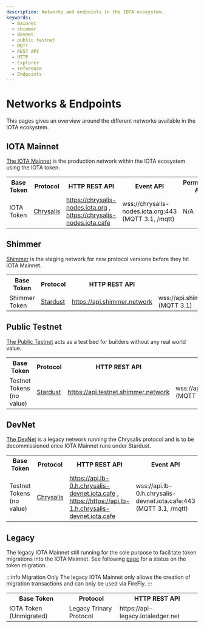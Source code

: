 ```yaml
---
description: Networks and endpoints in the IOTA ecosystem.
keywords:
  - mainnet
  - shimmer
  - devnet
  - public testnet
  - MQTT
  - REST API
  - HTTP
  - Explorer
  - reference
  - Endpoints
---
```


# Networks & Endpoints

This pages gives an overview around the different networks available in the IOTA ecosystem.

## IOTA Mainnet

[The IOTA Mainnet](https://explorer.iota.org/mainnet) is the production network within the IOTA ecosystem using the IOTA
token.

<table>
  <tbody>
    <tr>
      <th>Base Token</th>
      <th>Protocol</th>
      <th>HTTP REST API</th>
      <th>Event API</th>
      <th>Permanode API</th>
      <th>Faucet</th>
    </tr>
    <tr>
      <td>IOTA Token</td>
      <td><a href="/learn/chrysalis/introduction/">Chrysalis</a></td>
      <td>
          <a href="https://chrysalis-nodes.iota.org/api/v1/info">https://chrysalis-nodes.iota.org</a>
          , <a href="https://chrysalis-nodes.iota.cafe/api/v1/info">https://chrysalis-nodes.iota.cafe</a>
      </td>
      <td>
        wss://chrysalis-nodes.iota.org:443 (MQTT 3.1, /mqtt)
      </td>
      <td>N/A</td>
      <td>N/A</td>
    </tr>
  </tbody>
</table>

## Shimmer

[Shimmer](https://explorer.iota.org/shimmer) is the staging network for new protocol versions before they hit IOTA
Mainnet.

<table>
  <tbody>
    <tr>
      <th>Base Token</th>
      <th>Protocol</th>
      <th>HTTP REST API</th>
      <th>Event API</th>
      <th>Permanode API</th>
      <th>Faucet</th>
    </tr>
    <tr>
      <td>Shimmer Token</td>
      <td><a href="/learn/stardust/introduction/">Stardust</a></td>
      <td>
          <a href="https://api.shimmer.network/api/core/v2/info">https://api.shimmer.network</a>
      </td>
      <td>
          wss://api.shimmer.network:443/api/mqtt/v1 (MQTT 3.1)
      </td>
      <td>https://chronicle.shimmer.network</td>
      <td>N/A</td>
    </tr>
  </tbody>
</table>

## Public Testnet

[The Public Testnet](https://explorer.iota.org/testnet) acts as a test bed for builders without any real world value.

<table>
  <tbody>
    <tr>
      <th>Base Token</th>
      <th>Protocol</th>
      <th>HTTP REST API</th>
      <th>Event API</th>
      <th>Permanode API</th>
      <th>Faucet</th>
    </tr>
    <tr>
      <td>Testnet Tokens (no value)</td>
      <td><a href="/learn/stardust/introduction/">Stardust</a></td>
      <td>
        <a href="https://api.testnet.shimmer.network/api/core/v2/info">https://api.testnet.shimmer.network</a>
      </td>
      <td>
        wss://api.testnet.shimmer.network:443/api/mqtt/v1 (MQTT 3.1)
      </td>
      <td>https://chronicle.testnet.shimmer.network</td>
      <td>
        <a href="https://faucet.testnet.shimmer.network/api/info">https://faucet.testnet.shimmer.network</a>
      </td>
    </tr>
  </tbody>
</table>

## DevNet

[The DevNet](https://explorer.iota.org/legacy-mainnet) is a legacy network running the Chrysalis protocol and is to be
decommissioned once IOTA Mainnet runs under Stardust.

<table>
  <tbody>
    <tr>
      <th>Base Token</th>
      <th>Protocol</th>
      <th>HTTP REST API</th>
      <th>Event API</th>
      <th>Permanode API</th>
      <th>Faucet</th>
    </tr>
    <tr>
      <td>Testnet Tokens (no value)</td>
      <td><a href="/learn/chrysalis/introduction/">Chrysalis</a></td>
      <td>
        <a href="https://api.lb-0.h.chrysalis-devnet.iota.cafe/api/v1/info">https://api.lb-0.h.chrysalis-devnet.iota.cafe</a>
        , <a href="https://api.lb-1.h.chrysalis-devnet.iota.cafe/api/v1/info">https://https://api.lb-1.h.chrysalis-devnet.iota.cafe</a>
      </td>
      <td>wss://api.lb-0.h.chrysalis-devnet.iota.cafe:443 (MQTT 3.1, /mqtt)</td>
      <td>https://chronicle.testnet.shimmer.network</td>
      <td>
        <a href="https://faucet.testnet.shimmer.network/api/info">https://faucet.testnet.shimmer.network</a>
      </td>
    </tr>
  </tbody>
</table>

## Legacy

The legacy IOTA Mainnet still running for the sole purpose to facilitate token migrations into the IOTA Mainnet.
See following [page](https://chrysalis.iota.org/status) for a status on the token migration.

:::info Migration Only
The legacy IOTA Mainnet only allows the creation of migration transactions and can only be used via FireFly.
:::

<table>
  <tbody>
    <tr>
      <th>Base Token</th>
      <th>Protocol</th>
      <th>HTTP REST API</th>
    </tr>
    <tr>
      <td>IOTA Token (Unmigrated)</td>
      <td>Legacy Trinary Protocol</td>
      <td>https://api-legacy.iotaledger.net</td>
    </tr>
  </tbody>
</table>